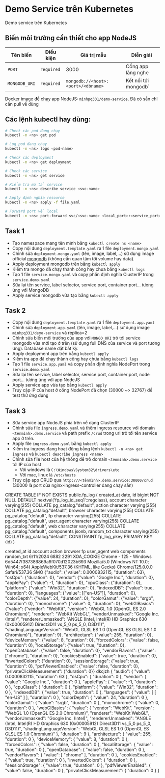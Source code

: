 # Demo Service trên Kubernetes

Demo service trên Kubernetes

## Biến môi trường cần thiết cho app NodeJS

|    Tên biến   | Điều kiện  |           Giá trị mẫu            |      Diễn giải       |
|---------------|------------|----------------------------------|----------------------|
| `PORT`        | `required` | 3000                             | Cổng app lắng nghe   |
| `MONGODB_URI` | `required` | `mongodb://<host>:<port>/<dbname>` | Kết nối tới mongodb` |

Docker image để chạy app NodeJS: `minhpq331/demo-service`. Đã có sẵn chỉ cần pull về dùng

## Các lệnh kubectl hay dùng:

```bash
# Check các pod đang chạy
kubectl -n <ns> get pod

# Log pod đang chạy
kubectl -n <ns> logs <pod-name> 

# Check các deployment
kubectl -n <ns> get deployment

# Check các service
kubectl -n <ns> get service

# Kiểm tra mô tả service
kubectl -n <ns> describe service <svc-name>

# Apply định nghĩa resource
kubectl -n <ns> apply -f file.yaml

# Forward port về local
kubectl -n <ns> port-forward svc/<svc-name> <local_port>:<service_port>
```

## Task 1

- Tạo namespace mang tên mình bằng `kubectl create ns <name>`
- Copy nội dung `deployment.template.yaml` ra 1 file `deployment.mongo.yaml`
- Chỉnh sửa `deployment.mongo.yaml` (tên, image, label,...) sử dụng image official [mongodb](https://hub.docker.com/_/mongo) (không cần quan tâm tới volume hay data).
- Apply deployment mongodb trên bằng `kubectl apply`
- Kiểm tra mongo đã chạy thành công hay chưa bằng `kubectl logs`
- Tạo 1 file `service.mongo.yaml` và copy phần định nghĩa ClusterIP trong `service.demo.yaml`
- Sửa lại tên service, label selector, service port, container port... tương ứng với MongoDB
- Apply service mongodb vừa tạo bằng `kubectl apply`

## Task 2

- Copy nội dung `deployment.template.yaml` ra 1 file `deployment.app.yaml`
- Chỉnh sửa `deployment.app.yaml` (tên, image, label,...) sử dụng image `minhpq331/demo-service` và replica=2
- Chỉnh sửa biến môi trường của app với `MONGO_URI` trỏ tới service mongodb vừa mới tạo ở trên (sử dụng full DNS của service và port tương ứng). Database name đặt bất kỳ.
- Apply deployment app trên bằng `kubectl apply`
- Kiểm tra app đã chạy thành công hay chưa bằng `kubectl logs`
- Tạo 1 file `service.app.yaml` và copy phần định nghĩa NodePort trong `service.demo.yaml`
- Sửa lại tên service, label selector, service port, container port, node port... tương ứng với app NodeJS
- Apply service app vừa tạo bằng `kubectl apply`
- Truy cập IP của host ở cổng NodePort đã chọn (30000 ~> 32767) để test thử ứng dụng

## Task 3

- Sửa service app NodeJS phía trên về dạng ClusterIP
- Chỉnh sửa file `ingress.demo.yaml` và thêm ingress resource với domain `<tênmình>.demo.service` và path prefix `/crud` trong url trỏ tới tên service app ở trên.
- Apply file `ingress.demo.yaml` bằng `kubectl apply`
- Kiểm tra ingress đang hoạt động bằng lệnh `kubectl -n <ns> get ingress` và `kubectl describe ingress <name>`
- Chỉnh sửa file host của hệ thống để trỏ domain `<tênmình>.demo.service` tới IP của host
    + Với windows là `C:\Windows\System32\drivers\etc`
    + Với mac, linux là `/etc/hosts`
- Truy cập app CRUD qua `http:///<tênmình>.demo.service:30000/crud` (30000 là port của nginx-ingress-controller đang chạy sẵn)

CREATE TABLE IF NOT EXISTS public.fp_log
(
    created_at date,
    id bigint NOT NULL DEFAULT nextval('fp_log_id_seq1'::regclass),
    account character varying(255) COLLATE pg_catalog."default",
    action character varying(255) COLLATE pg_catalog."default",
    browser character varying(255) COLLATE pg_catalog."default",
    fp character varying(255) COLLATE pg_catalog."default",
    user_agent character varying(255) COLLATE pg_catalog."default",
    web character varying(255) COLLATE pg_catalog."default",
    components jsonb,
    random_txt character varying(255) COLLATE pg_catalog."default",
    CONSTRAINT fp_log_pkey PRIMARY KEY (id)
)

created_at	id	account	action	browser	fp	user_agent	web	components	random_txt
6/11/2024	6882	2291	XOA_COOKIE	Chrome - 125 - Windows	6d5447f387386869a9f070d12023b693	Mozilla/5.0 (Windows NT 10.0; Win64; x64) AppleWebKit/537.36 (KHTML, like Gecko) Chrome/125.0.0.0 Safari/537.36	SMO	{"audio": {"value": 0.0000832115, "duration": 63}, "osCpu": {"duration": 0}, "vendor": {"value": "Google Inc.", "duration": 0}, "applePay": {"value": -1, "duration": 0}, "cpuClass": {"duration": 0}, "platform": {"value": "Win32", "duration": 0}, "indexedDB": {"value": true, "duration": 0}, "languages": {"value": [["en-US"]], "duration": 0}, "colorDepth": {"value": 24, "duration": 0}, "colorGamut": {"value": "srgb", "duration": 0}, "monochrome": {"value": 0, "duration": 0}, "webGlBasics": {"value": {"vendor": "WebKit", "version": "WebGL 1.0 (OpenGL ES 2.0 Chromium)", "renderer": "WebKit WebGL", "vendorUnmasked": "Google Inc. (Intel)", "rendererUnmasked": "ANGLE (Intel, Intel(R) HD Graphics 630 (0x00005912) Direct3D11 vs_5_0 ps_5_0, D3D11)", "shadingLanguageVersion": "WebGL GLSL ES 1.0 (OpenGL ES GLSL ES 1.0 Chromium)"}, "duration": 9}, "architecture": {"value": 255, "duration": 0}, "deviceMemory": {"value": 8, "duration": 0}, "forcedColors": {"value": false, "duration": 0}, "localStorage": {"value": true, "duration": 0}, "openDatabase": {"value": false, "duration": 0}, "vendorFlavors": {"value": ["chrome"], "duration": 0}, "cookiesEnabled": {"value": true, "duration": 0}, "invertedColors": {"duration": 0}, "sessionStorage": {"value": true, "duration": 0}, "pdfViewerEnabled": {"value": false, "duration": 0}, "privateClickMeasurement": {"duration": 0}}	dkcjzh
{
  "audio": {
    "value": 0.0000832115,
    "duration": 63
  },
  "osCpu": {
    "duration": 0
  },
  "vendor": {
    "value": "Google Inc.",
    "duration": 0
  },
  "applePay": {
    "value": -1,
    "duration": 0
  },
  "cpuClass": {
    "duration": 0
  },
  "platform": {
    "value": "Win32",
    "duration": 0
  },
  "indexedDB": {
    "value": true,
    "duration": 0
  },
  "languages": {
    "value": [
      [
        "en-US"
      ]
    ],
    "duration": 0
  },
  "colorDepth": {
    "value": 24,
    "duration": 0
  },
  "colorGamut": {
    "value": "srgb",
    "duration": 0
  },
  "monochrome": {
    "value": 0,
    "duration": 0
  },
  "webGlBasics": {
    "value": {
      "vendor": "WebKit",
      "version": "WebGL 1.0 (OpenGL ES 2.0 Chromium)",
      "renderer": "WebKit WebGL",
      "vendorUnmasked": "Google Inc. (Intel)",
      "rendererUnmasked": "ANGLE (Intel, Intel(R) HD Graphics 630 (0x00005912) Direct3D11 vs_5_0 ps_5_0, D3D11)",
      "shadingLanguageVersion": "WebGL GLSL ES 1.0 (OpenGL ES GLSL ES 1.0 Chromium)"
    },
    "duration": 9
  },
  "architecture": {
    "value": 255,
    "duration": 0
  },
  "deviceMemory": {
    "value": 8,
    "duration": 0
  },
  "forcedColors": {
    "value": false,
    "duration": 0
  },
  "localStorage": {
    "value": true,
    "duration": 0
  },
  "openDatabase": {
    "value": false,
    "duration": 0
  },
  "vendorFlavors": {
    "value": [
      "chrome"
    ],
    "duration": 0
  },
  "cookiesEnabled": {
    "value": true,
    "duration": 0
  },
  "invertedColors": {
    "duration": 0
  },
  "sessionStorage": {
    "value": true,
    "duration": 0
  },
  "pdfViewerEnabled": {
    "value": false,
    "duration": 0
  },
  "privateClickMeasurement": {
    "duration": 0
  }
}
